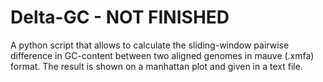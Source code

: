 # Delta-GC - NOT FINISHED

A python script that allows to calculate the sliding-window pairwise difference in GC-content between two aligned genomes in mauve (.xmfa) format. The result is shown on a manhattan plot and given in a text file. 

